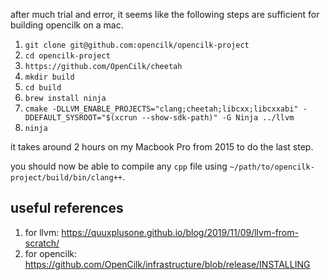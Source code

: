 after much trial and error, it seems like the following steps are sufficient for building opencilk on a mac.

1. `git clone git@github.com:opencilk/opencilk-project`
2. `cd opencilk-project`
3. `https://github.com/OpenCilk/cheetah`
4. `mkdir build`
5. `cd build`
6. `brew install ninja`
7. `cmake -DLLVM_ENABLE_PROJECTS="clang;cheetah;libcxx;libcxxabi" -DDEFAULT_SYSROOT="$(xcrun --show-sdk-path)" -G Ninja ../llvm`
8. `ninja`

it takes around 2 hours on my Macbook Pro from 2015 to do the last step.

you should now be able to compile any `cpp` file using `~/path/to/opencilk-project/build/bin/clang++`.


## useful references

1. for llvm: https://quuxplusone.github.io/blog/2019/11/09/llvm-from-scratch/
2. for opencilk: https://github.com/OpenCilk/infrastructure/blob/release/INSTALLING

